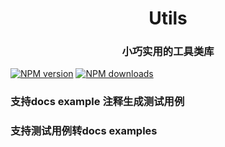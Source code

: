 <h1 align="center">Utils</h1>

<h3 align="center">小巧实用的工具类库</h3>

[![NPM version](https://img.shields.io/npm/v/@dyyz1993/utils.svg?style=flat)](https://npmjs.org/package/@dyyz1993/utils)
[![NPM downloads](http://img.shields.io/npm/dm/@dyyz1993/utils.svg?style=flat)](https://npmjs.org/package/@dyyz1993/utils)


### 支持docs example 注释生成测试用例
### 支持测试用例转docs examples
